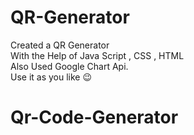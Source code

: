 # QR-Generator
Created a QR Generator </br>
With the Help of Java Script , CSS , HTML </br>
Also Used Google Chart Api. </br>
Use it as you like 😉
# Qr-Code-Generator
